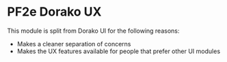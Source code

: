 # PF2e Dorako UX

This module is split from Dorako UI for the following reasons:

- Makes a cleaner separation of concerns
- Makes the UX features available for people that prefer other UI modules
